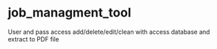 # job_managment_tool
User and pass access add/delete/edit/clean with access database and extract to PDF file 
